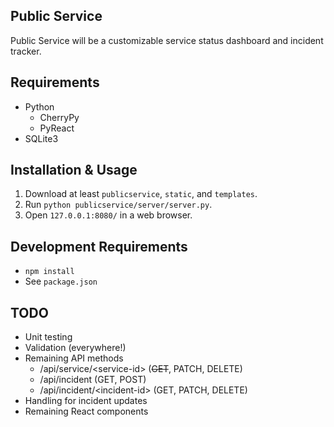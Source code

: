 ## Public Service

Public Service will be a customizable service status dashboard and incident tracker.

## Requirements

* Python
    * CherryPy
    * PyReact
* SQLite3

## Installation & Usage

1. Download at least ```publicservice```, ```static```, and ```templates```.
2. Run ```python publicservice/server/server.py```.
3. Open ```127.0.0.1:8080/``` in a web browser.

## Development Requirements

* ```npm install```
* See ```package.json```

## TODO

* Unit testing
* Validation (everywhere!)
* Remaining API methods
    * /api/service/\<service-id\> (~~GET~~, PATCH, DELETE)
    * /api/incident (GET, POST)
    * /api/incident/\<incident-id\> (GET, PATCH, DELETE)
* Handling for incident updates
* Remaining React components
